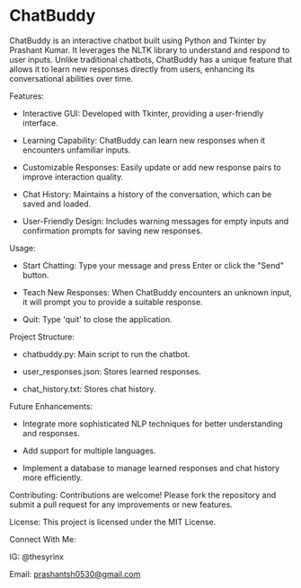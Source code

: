 # ChatBuddy
ChatBuddy is an interactive chatbot built using Python and Tkinter by Prashant Kumar. It leverages the NLTK library to understand and respond to user inputs. Unlike traditional chatbots, ChatBuddy has a unique feature that allows it to learn new responses directly from users, enhancing its conversational abilities over time.

Features:

* Interactive GUI: Developed with Tkinter, providing a user-friendly interface. 

* Learning Capability: ChatBuddy can learn new responses when it encounters unfamiliar inputs.

* Customizable Responses: Easily update or add new response pairs to improve interaction quality.

* Chat History: Maintains a history of the conversation, which can be saved and loaded.

* User-Friendly Design: Includes warning messages for empty inputs and confirmation prompts for saving new responses.

Usage:

* Start Chatting: Type your message and press Enter or click the "Send" button.

* Teach New Responses: When ChatBuddy encounters an unknown input, it will prompt you to provide a suitable response.

* Quit: Type 'quit' to close the application.

Project Structure:

* chatbuddy.py: Main script to run the chatbot.

* user_responses.json: Stores learned responses.

* chat_history.txt: Stores chat history.

Future Enhancements:

* Integrate more sophisticated NLP techniques for better understanding and responses.

* Add support for multiple languages.

* Implement a database to manage learned responses and chat history more efficiently.

Contributing: Contributions are welcome! Please fork the repository and submit a pull request for any improvements or new features.

License: This project is licensed under the MIT License.

Connect With Me:

IG: @thesyrinx

Email: prashantsh0530@gmail.com
